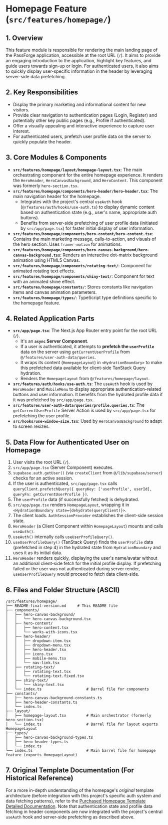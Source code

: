 
# Homepage Feature (`src/features/homepage/`)

## 1. Overview

This feature module is responsible for rendering the main landing page of the PassForge application, accessible at the root URL (`/`). It aims to provide an engaging introduction to the application, highlight key features, and guide users towards sign-up or login. For authenticated users, it also aims to quickly display user-specific information in the header by leveraging server-side data prefetching.

## 2. Key Responsibilities

*   Display the primary marketing and informational content for new visitors.
*   Provide clear navigation to authentication pages (Login, Register) and potentially other key public pages (e.g., Profile if authenticated).
*   Offer a visually appealing and interactive experience to capture user interest.
*   For authenticated users, prefetch user profile data on the server to quickly populate the header.

## 3. Core Modules & Components

*   **`src/features/homepage/layout/homepage-layout.tsx`**: The main orchestrating component for the entire homepage experience. It renders the `HeroHeader`, `HeroCanvasBackground`, and `HeroContent`. This component was formerly `hero-section.tsx`.
*   **`src/features/homepage/components/hero-header/hero-header.tsx`**: The main navigation header for the homepage.
    *   Integrates with the project's central `useAuth` hook (`@/features/auth/hooks/use-auth.ts`) to display dynamic content based on authentication state (e.g., user's name, appropriate auth buttons).
    *   Benefits from server-side prefetching of user profile data (initiated by `src/app/page.tsx`) for faster initial display of user information.
*   **`src/features/homepage/components/hero-content/hero-content.tsx`**: Contains the main marketing message, calls-to-action, and visuals of the hero section. Uses `framer-motion` for animations.
*   **`src/features/homepage/components/hero-canvas-background/hero-canvas-background.tsx`**: Renders an interactive dot-matrix background animation using HTML5 Canvas.
*   **`src/features/homepage/components/rotating-text/`**: Component for animated rotating text effects.
*   **`src/features/homepage/components/shiny-text/`**: Component for text with an animated shine effect.
*   **`src/features/homepage/constants/`**: Stores constants like navigation items and canvas animation parameters.
*   **`src/features/homepage/types/`**: TypeScript type definitions specific to the homepage feature.

## 4. Related Application Parts

*   **`src/app/page.tsx`**: The Next.js App Router entry point for the root URL (`/`).
    *   It's an **`async` Server Component**.
    *   If a user is authenticated, it attempts to **prefetch the `userProfile`** data on the server using `getCurrentUserProfile` from `@/features/user-auth-data/queries`.
    *   It wraps its content (`HomepageLayout`) in `<HydrationBoundary>` to make this prefetched data available for client-side TanStack Query hydration.
    *   Renders the `HomepageLayout` from `@/features/homepage/layout`.
*   **`src/features/auth/hooks/use-auth.ts`**: The `useAuth` hook is used by `HeroHeader` and `MobileMenu` to display appropriate authentication-related buttons and user information. It benefits from the hydrated profile data if it was prefetched by `src/app/page.tsx`.
*   **`src/features/user-auth-data/queries/profile.queries.ts`**: The `getCurrentUserProfile` Server Action is used by `src/app/page.tsx` for prefetching the user profile.
*   **`src/hooks/use-window-size.tsx`**: Used by `HeroCanvasBackground` to adapt to screen resizes.

## 5. Data Flow for Authenticated User on Homepage

1.  User visits the root URL (`/`).
2.  `src/app/page.tsx` (Server Component) executes.
3.  `supabase.auth.getUser()` (via `createClient` from `@/lib/supabase/server`) checks for an active session.
4.  If the user is authenticated, `src/app/page.tsx` calls `queryClient.prefetchQuery({ queryKey: ['userProfile', userId], queryFn: getCurrentUserProfile })`.
5.  The `userProfile` data (if successfully fetched) is dehydrated.
6.  `src/app/page.tsx` renders `HomepageLayout`, wrapping it in `<HydrationBoundary state={dehydrate(queryClient)}>`.
7.  The client loads. `AuthSessionProvider` establishes the client-side session state.
8.  `HeroHeader` (a Client Component within `HomepageLayout`) mounts and calls `useAuth()`.
9.  `useAuth()` internally calls `useUserProfileQuery()`.
10. `useUserProfileQuery()` (TanStack Query) finds the `userProfile` data (prefetched in step 4) in the hydrated state from `HydrationBoundary` and uses it as its initial data.
11. `HeroHeader` renders quickly, displaying the user's name/avatar without an additional client-side fetch for the initial profile display. If prefetching failed or the user was not authenticated during server render, `useUserProfileQuery` would proceed to fetch data client-side.

## 6. Files and Folder Structure (ASCII)

```
/src/features/homepage/
├── README-final-version.md     # This README file
├── components/
│   ├── hero-canvas-background/
│   │   └── hero-canvas-background.tsx
│   ├── hero-content/
│   │   ├── hero-content.tsx
│   │   └── works-with-icons.tsx
│   ├── hero-header/
│   │   ├── dropdown-item.tsx
│   │   ├── dropdown-menu.tsx
│   │   ├── hero-header.tsx
│   │   ├── icons.tsx
│   │   ├── mobile-menu.tsx
│   │   └── nav-link.tsx
│   ├── rotating-text/
│   │   ├── rotating-text.tsx
│   │   └── rotating-text.fixed.tsx
│   ├── shiny-text/
│   │   └── shiny-text.tsx
│   └── index.ts                    # Barrel file for components
├── constants/
│   ├── hero-canvas-background-constants.ts
│   ├── hero-header-constants.ts
│   └── index.ts
├── layout/
│   ├── homepage-layout.tsx         # Main orchestrator (formerly hero-section.tsx)
│   └── index.ts                    # Barrel file for layout exports HomepageLayout
├── types/
│   ├── hero-canvas-background-types.ts
│   ├── hero-header-types.ts
│   └── index.ts
└── index.ts                        # Main barrel file for homepage feature (exports HomepageLayout)
```

## 7. Original Template Documentation (For Historical Reference)

For a more in-depth understanding of the homepage's *original* template architecture (before integration with this project's specific auth system and data fetching patterns), refer to the [Purchased Homepage Template Detailed Documentation](/docs/do_not_change_or_delete/purchased_homepage_template/homepage-docs.md). Note that authentication state and profile data fetching in header components are now integrated with the project's central `useAuth` hook and server-side prefetching as described above.
